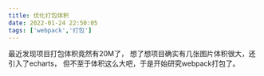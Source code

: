 ```yaml
---
title: 优化打包体积
date: 2022-01-24 22:50:05
tags: ['webpack','打包']
---
```


最近发现项目打包体积竟然有20M了， 想了想项目确实有几张图片体积很大，还引入了echarts， 但不至于体积这么大吧，于是开始研究webpack打包了。